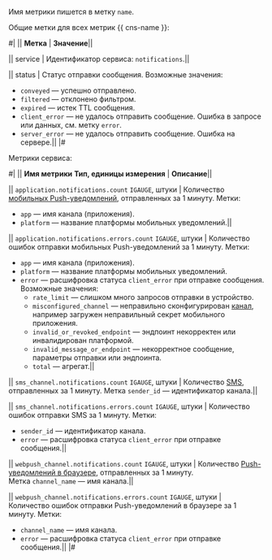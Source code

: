 Имя метрики пишется в метку `name`.

Общие метки для всех метрик {{ cns-name }}:

#|
|| **Метка** | **Значение**||

|| service | Идентификатор сервиса: `notifications`.||

|| status | Статус отправки сообщения. Возможные значения:
* `conveyed` — успешно отправлено.
* `filtered` — отклонено фильтром.
* `expired` — истек TTL сообщения.
* `client_error` — не удалось отправить сообщение. Ошибка в запросе или данных, см. метку `error`.
* `server_error` — не удалось отправить сообщение. Ошибка на сервере.||
|#

Метрики сервиса:

#|
|| **Имя метрики**
**Тип, единицы измерения** | **Описание**||

|| `application.notifications.count`
`IGAUGE`, штуки | Количество [мобильных Push-уведомлений](../../../notifications/concepts/push.md), отправленных за 1 минуту.
Метки:
* `app` — имя канала (приложения).
* `platform` — название платформы мобильных уведомлений.||

|| `application.notifications.errors.count`
`IGAUGE`, штуки | Количество ошибок отправки мобильных Push-уведомлений за 1 минуту.
Метки:
* `app` — имя канала (приложения).
* `platform` — название платформы мобильных уведомлений.
* `error` — расшифровка статуса `client_error` при отправке сообщения. Возможные значения:
  * `rate_limit` — слишком много запросов отправки в устройство.
  * `misconfigured_channel` — неправильно сконфигурирован [канал](../../../notifications/concepts/index.md#channels), например загружен неправильный секрет мобильного приложения.
  * `invalid_or_revoked_endpoint` — эндпоинт некорректен или инвалидирован платформой.
  * `invalid_message_or_endpoint` — некорректное сообщение, параметры отправки или эндпоинта.
  * `total` — агрегат.||

|| `sms_channel.notifications.count`
`IGAUGE`, штуки | Количество [SMS](../../../notifications/concepts/sms.md), отправленных за 1 минуту.
Метка `sender_id` — идентификатор канала.||

|| `sms_channel.notifications.errors.count`
`IGAUGE`, штуки | Количество ошибок отправки SMS за 1 минуту.
Метки:
* `sender_id` — идентификатор канала.
* `error` — расшифровка статуса `client_error` при отправке сообщения.||

|| `webpush_channel.notifications.count`
`IGAUGE`, штуки | Количество [Push-уведомлений в браузере](../../../notifications/concepts/browser.md), отправленных за 1 минуту.<br/>Метка `channel_name` — имя канала.||

|| `webpush_channel.notifications.errors.count`
`IGAUGE`, штуки | Количество ошибок отправки Push-уведомлений в браузере за 1 минуту.
Метки:
* `channel_name` — имя канала.
* `error` — расшифровка статуса `client_error` при отправке сообщения.||
|#